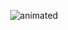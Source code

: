   <p align="center">
  
  <img src="https://user-images.githubusercontent.com/67950116/114304291-a19a8480-9ad2-11eb-8872-1be12ab2cd42.gif" alt="animated" />
  
  </p>
